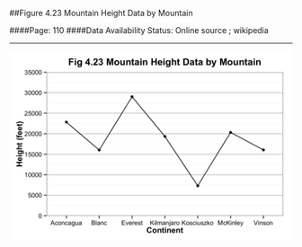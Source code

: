 ##Figure 4.23 Mountain Height Data by Mountain

####Page: 110
####Data Availability Status: Online source ; wikipedia
***
![`Mountain Height Data by Mountain`](fig04-23_mountain-height-data-by-mountain.png)


